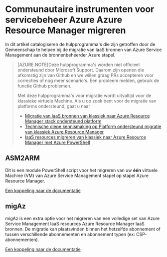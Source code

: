 <properties
    pageTitle="Communautaire instrumenten voor servicebeheer Azure Azure Resource Manager migreren"
    description="In dit artikel catalogiseren de hulpprogramma's die zijn getroffen door de Gemeenschap te helpen bij de migratie van IaaS bronnen van Azure Service Management aan de bronnenbeheerder Azure stapel."
    services="virtual-machines-windows"
    documentationCenter=""
    authors="singhkays"
    manager="timlt"
    editor=""
    tags="azure-resource-manager"/>

<tags
    ms.service="virtual-machines-windows"
    ms.workload="infrastructure-services"
    ms.tgt_pltfrm="vm-windows"
    ms.devlang="na"
    ms.topic="article"
    ms.date="08/29/2016"
    ms.author="singhkay"/>

# <a name="community-tools-for-azure-service-management-to-azure-resource-manager-migration"></a>Communautaire instrumenten voor servicebeheer Azure Azure Resource Manager migreren

In dit artikel catalogiseren de hulpprogramma's die zijn getroffen door de Gemeenschap te helpen bij de migratie van IaaS bronnen van Azure Service Management aan de bronnenbeheerder Azure stapel.

>[AZURE.NOTE]Deze hulpprogramma's worden niet officieel ondersteund door Microsoft Support. Daarom zijn openen die afkomstig zijn van Github en we willen graag PRs accepteren voor correcties of nog meer scenario's. Een probleem melden, gebruik de functie Github problemen.
>
> Met deze hulpprogramma's voor migratie wordt uitvaltijd voor de klassieke virtuele Machine. Als u op zoek bent voor de migratie van platforms ondersteund, gaat u naar 
>
>- [Migratie van IaaS bronnen van klassiek naar Azure Resource Manager stack ondersteund platform](./virtual-machines-windows-migration-classic-resource-manager.md)
>- [Technische diepe kennismaking op Platform ondersteund migratie van klassiek Azure Resource Manager](./virtual-machines-windows-migration-classic-resource-manager-deep-dive.md)
>- [IaaS resources migreren van klassiek naar Azure Resource Manager met Azure PowerShell](./virtual-machines-windows-ps-migration-classic-resource-manager.md)

## <a name="asm2arm"></a>ASM2ARM

Dit is een module PowerShell script voor het migreren van uw **één** virtuele Machine (VM) van Azure Service Management stapel op stapel Azure Resource Manager. 

[Een koppeling naar de documentatie](https://github.com/Azure/classic-iaas-resourcemanager-migration/tree/master/asm2arm)

## <a name="migaz"></a>migAz

migAz is een extra optie voor het migreren van een volledige set van Azure Service Management IaaS resources Azure Resource Manager IaaS bronnen. De migratie kan plaatsvinden binnen het hetzelfde abonnement of tussen verschillende abonnementen en abonnement typen (ex: CSP-abonnementen).

[Een koppeling naar de documentatie](https://github.com/Azure/classic-iaas-resourcemanager-migration/tree/master/migaz)